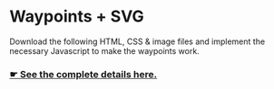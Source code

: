 # Waypoints + SVG

Download the following HTML, CSS & image files and implement the necessary Javascript to make the waypoints work.

### [☛ See the complete details here.](https://learn-the-web.algonquindesign.ca/courses/web-dev-3/waypoints-svg/)
